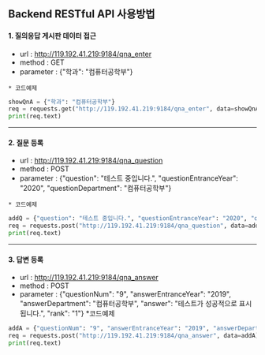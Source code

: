Backend RESTful API 사용방법
----

#### 1. 질의응답 게시판 데이터 접근 
   * url : http://119.192.41.219:9184/qna_enter
   * method : GET
   * parameter : {"학과": "컴퓨터공학부"}

    * 코드예제
```python
showQnA = {"학과": "컴퓨터공학부"}
req = requests.get("http://119.192.41.219:9184/qna_enter", data=showQnA)
print(req.text)
```
***

#### 2. 질문 등록
   * url : http://119.192.41.219:9184/qna_question
   * method : POST
   * parameter : {"question": "테스트 중입니다.", "questionEntranceYear": "2020", "questionDepartment": "컴퓨터공학부"}
     
    * 코드예제
```python
addQ = {"question": "테스트 중입니다.", "questionEntranceYear": "2020", "questionDepartment": "컴퓨터공학부"}
req = requests.post("http://119.192.41.219:9184/qna_question", data=addQ)
print(req.text)
```
***

#### 3. 답변 등록
   * url : http://119.192.41.219:9184/qna_answer
   * method : POST
   * parameter : {"questionNum": "9", "answerEntranceYear": "2019", "answerDepartment": "컴퓨터공학부", "answer": "테스트가 성공적으로 표시됩니다.", "rank": "1"}
    *코드예제
```python     
addA = {"questionNum": "9", "answerEntranceYear": "2019", "answerDepartment": "컴퓨터공학부", "answer": "테스트가 성공적으로 표시됩니다.", "rank": "1"}
req = requests.post("http://119.192.41.219:9184/qna_answer", data=addA)
print(req.text)
```